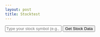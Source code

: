 ```yaml
---
layout: post
title: Stocktest
---
```


<div id="stock-container">
    <div id="stock-history"></div>
    <input type="text" id="user-input" placeholder="Type your stock symbol (e.g., TSLA)">
    <button id="send-button">Get Stock Data</button>
</div>

<script>
    document.addEventListener('DOMContentLoaded', (event) => {
        document.getElementById('send-button').addEventListener('click', getStockData);
        
        async function getStockData() {
            const userInput = document.getElementById('user-input').value.trim().toUpperCase();
            const stockHistory = document.getElementById('stock-history');

            // Display user's input
            stockHistory.innerHTML += `<div>User: ${userInput}</div>`;

            const controller = new AbortController();
            const signal = controller.signal;

            // Set a timeout to abort the fetch request
            const timeoutId = setTimeout(() => controller.abort(), 10000); // 10 seconds

            try {
                const response = await fetch(`https://stocktify.stu.nighthawkcodingsociety.com/api/stockdata?symbol=${userInput}`, {
                    method: 'GET',
                    signal: signal,
                    mode: 'cors' // Add this line to enable CORS
                });

                const data = await response.json();

                // Display raw JSON data
                stockHistory.innerHTML += `<pre>${JSON.stringify(data, null, 2)}</pre>`;

            } catch (error) {
                if (error.name === 'AbortError') {
                    stockHistory.innerHTML += `<div>Error: Request timed out</div>`;
                } else {
                    stockHistory.innerHTML += `<div>Error: ${error.message}</div>`;
                }
            } finally {
                clearTimeout(timeoutId);
            }
        }
    });
</script>
